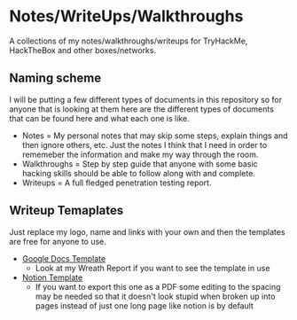 # Notes/WriteUps/Walkthroughs
A collections of my notes/walkthroughs/writeups for TryHackMe, HackTheBox and other boxes/networks. 

## Naming scheme 
I will be putting a few different types of documents in this repository so for anyone that is looking at them here are the different types of documents that can be found here and what each one is like.

* Notes = My personal notes that may skip some steps, explain things and then ignore others, etc. Just the notes I think that I need in order to rememeber the information and make my way through the room.
* Walkthroughs = Step by step guide that anyone with some basic hacking skills should be able to follow along with and complete.
* Writeups = A full fledged penetration testing report.

## Writeup Temaplates
Just replace my logo, name and links with your own and then the templates are free for anyone to use.
* [Google Docs Template](https://docs.google.com/document/d/1ViKmi_d4BGNPTo5u_GlZ-yFBXPOwCIJChbg5JNrwE9Y/edit#)
  * Look at my Wreath Report if you want to see the template in use
* [Notion Template](https://hironewf.notion.site/Penetration-Testing-Report-Template-d720d84dc6034cd992caf933cb692b4f) 
  * If you want to export this one as a PDF some editing to the spacing may be needed so that it doesn't look stupid when broken up into pages instead of just one long page like notion is by default
